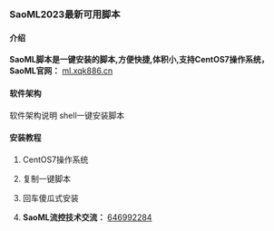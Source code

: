 # 

### SaoML2023最新可用脚本


#### 介绍
 **SaoML脚本是一键安装的脚本,方便快捷,体积小,支持CentOS7操作系统，SaoML官网：** [ml.xqk886.cn
](http://ml.xqk886.cn)

#### 软件架构
软件架构说明
shell一键安装脚本

#### 安装教程

1.  CentOS7操作系统
2.  复制一键脚本
3.  回车傻瓜式安装

1.   **SaoML流控技术交流：** [646992284](https://qm.qq.com/cgi-bin/qm/qr?k=fypzTK8vFNkZNc9GQiyWSa_oQ_x4Q20n&jump_from=webapi&authKey=3OmdQIL7wE16Mtd5lDkxMw3t3p25eSVsML3//4T+uYSrrbYhfaCjGPb/MbFXeeq6)
